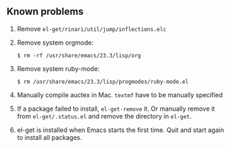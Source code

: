 Known problems
--------------

1. Remove `el-get/rinari/util/jump/inflections.elc`
2. Remove system orgmode:

       $ rm -rf /usr/share/emacs/23.3/lisp/org


3. Remove system ruby-mode:

       $ rm /usr/share/emacs/23.3/lisp/progmodes/ruby-mode.el


4. Manually compile auctex in Mac. `textmf` have to be manually specified

5. If a package failed to install, `el-get-remove` it. Or manually remove it
   from `el-get/.status.el` and remove the directory in `el-get`.

6. el-get is installed when Emacs starts the first time. Quit and start again to
   install all packages.

